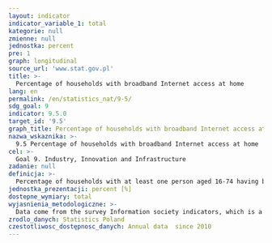 ```yaml
---
layout: indicator
indicator_variable_1: total
kategorie: null
zmienne: null
jednostka: percent
pre: 1
graph: longitudinal
source_url: 'www.stat.gov.pl'
title: >-
  Percentage of households with broadband Internet access at home
lang: en
permalink: /en/statistics_nat/9-5/
sdg_goal: 9
indicator: 9.5.0
target_id: '9.5'
graph_title: Percentage of households with broadband Internet access at home
nazwa_wskaznika: >-
  9.5 Percentage of households with broadband Internet access at home
cel: >-
  Goal 9. Industry, Innovation and Infrastructure
zadanie: null
definicja: >-
  Percentage of households with at least one person aged 16-74 having broadband Internet access at home (connection to the Internet featuring high speed of information flow measured in the hundreds of kilobits per second or megabits per second).
jednostka_prezentacji: percent [%]
dostepne_wymiary: total
wyjasnienia_metodologiczne: >-
  Data come from the survey Information society indicators, which is a questionnaire-based sample survey carried out in a voluntary face-to-face interview. The survey is conducted in April every year. In accordance with the requirements set up in the Commission regulations, the survey covers all households in the country (with at least one person aged 16-74) and all persons aged 16-74 living in those households. The survey excludes persons living in collective accommodation establishments such as student dormitories, employee hostels, social welfare homes, convents, hospitals, barracks, prisons etc. Foreigners may participate in the survey as long as they are able to speak Polish.Widespread and affordable broadband access is one of the ways of promoting knowledge and information-based society. Prevalence of broadband Internet access is considered as a key indicator for policy making in the field of ICT. Broadband Internet connections allow transmission of high quality images, videos, watching TV or playing games on the Internet, phone calls over the Internet with the possibility of viewing the caller as well as allow the use of a variety of advanced Internet services.
zrodlo_danych: Statistics Poland
czestotliwosc_dostępnosc_danych: Annual data  since 2010
---
```

